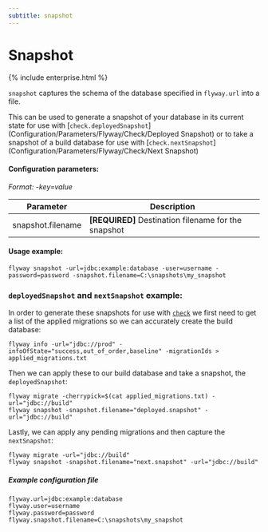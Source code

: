 ```yaml
---
subtitle: snapshot
---
```


# Snapshot

{% include enterprise.html %}

`snapshot` captures the schema of the database specified in `flyway.url` into a file.

This can be used to generate a snapshot of your database in its current state for use with [`check.deployedSnapshot`](Configuration/Parameters/Flyway/Check/Deployed Snapshot)
or to take a snapshot of a build database for use with [`check.nextSnapshot`](Configuration/Parameters/Flyway/Check/Next Snapshot)

#### Configuration parameters:

_Format: -key=value_

| Parameter                    | Description
| ---------------------------- | -----------------------------------------------------------
|    snapshot.filename         | **[REQUIRED]** Destination filename for the snapshot

#### Usage example:

```
flyway snapshot -url=jdbc:example:database -user=username -password=password -snapshot.filename=C:\snapshots\my_snapshot
```

### `deployedSnapshot` and `nextSnapshot` example:

In order to generate these snapshots for use with [`check`](Commands/check) we first need to get a list of the applied migrations
so we can accurately create the build database:

```
flyway info -url="jdbc://prod" -infoOfState="success,out_of_order,baseline" -migrationIds > applied_migrations.txt
```

Then we can apply these to our build database and take a snapshot, the `deployedSnapshot`:

```
flyway migrate -cherrypick=$(cat applied_migrations.txt) -url="jdbc://build"
flyway snapshot -snapshot.filename="deployed.snapshot" -url="jdbc://build"
```

Lastly, we can apply any pending migrations and then capture the `nextSnapshot`:

```
flyway migrate -url="jdbc://build"
flyway snapshot -snapshot.filename="next.snapshot" -url="jdbc://build"
```

##### Example configuration file

```properties
flyway.url=jdbc:example:database
flyway.user=username
flyway.password=password
flyway.snapshot.filename=C:\snapshots\my_snapshot
```
